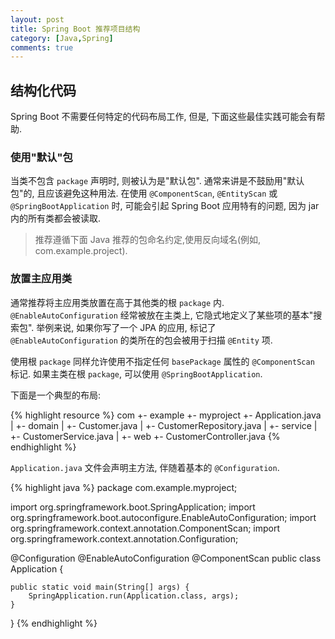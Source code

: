 ```yaml
---
layout: post
title: Spring Boot 推荐项目结构
category: [Java,Spring]
comments: true
---
```


## **结构化代码**

Spring Boot 不需要任何特定的代码布局工作, 但是, 下面这些最佳实践可能会有帮助.

### **使用"默认"包**

当类不包含 `package` 声明时, 则被认为是"默认包". 通常来讲是不鼓励用"默认包"的, 且应该避免这种用法. 在使用 `@ComponentScan`, `@EntityScan` 或 `@SpringBootApplication` 时, 可能会引起 Spring Boot 应用特有的问题, 因为 jar 内的所有类都会被读取.

> 推荐遵循下面 Java 推荐的包命名约定,使用反向域名(例如, com.example.project).

### **放置主应用类**

通常推荐将主应用类放置在高于其他类的根 `package` 内. `@EnableAutoConfiguration` 经常被放在主类上, 它隐式地定义了某些项的基本"搜索包". 举例来说, 如果你写了一个 JPA 的应用, 标记了 `@EnableAutoConfiguration` 的类所在的包会被用于扫描 `@Entity` 项.

使用根 `package` 同样允许使用不指定任何 `basePackage` 属性的 `@ComponentScan` 标记. 如果主类在根 `package`, 可以使用 `@SpringBootApplication`.

下面是一个典型的布局:

{% highlight resource %}
com
 +- example
     +- myproject
         +- Application.java
         |
         +- domain
         |   +- Customer.java
         |   +- CustomerRepository.java
         |
         +- service
         |   +- CustomerService.java
         |
         +- web
             +- CustomerController.java
{% endhighlight %}

`Application.java` 文件会声明主方法, 伴随着基本的 `@Configuration`.

{% highlight java %}
package com.example.myproject;

import org.springframework.boot.SpringApplication;
import org.springframework.boot.autoconfigure.EnableAutoConfiguration;
import org.springframework.context.annotation.ComponentScan;
import org.springframework.context.annotation.Configuration;

@Configuration
@EnableAutoConfiguration
@ComponentScan
public class Application {

    public static void main(String[] args) {
        SpringApplication.run(Application.class, args);
    }

}
{% endhighlight %}
